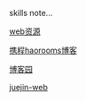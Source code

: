 skills note...

[web资源](https://www.jianshu.com/p/6cb49271cd2a)

[携程haorooms博客](https://www.haorooms.com)

[博客园](https://www.cnblogs.com/cate/108703)

[juejin-web](https://juejin.im/post/5c64d15d6fb9a049d37f9c20)
